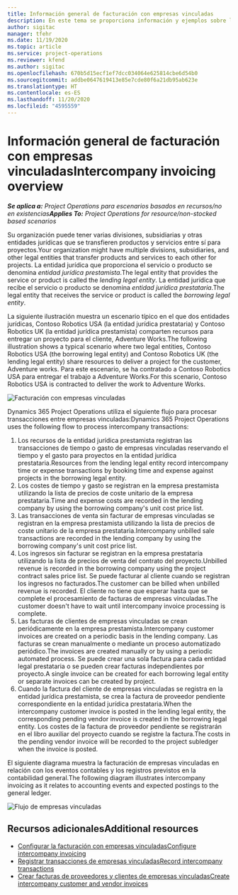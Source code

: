 ```yaml
---
title: Información general de facturación con empresas vinculadas
description: En este tema se proporciona información y ejemplos sobre la facturación con empresas vinculadas para proyectos.
author: sigitac
manager: tfehr
ms.date: 11/19/2020
ms.topic: article
ms.service: project-operations
ms.reviewer: kfend
ms.author: sigitac
ms.openlocfilehash: 670b5d15ecf1ef7dcc034064e625814cbe6d54b0
ms.sourcegitcommit: addbe0647619413e85e7cde80f6a21db95ab623e
ms.translationtype: HT
ms.contentlocale: es-ES
ms.lasthandoff: 11/20/2020
ms.locfileid: "4595559"
---
```

# <a name="intercompany-invoicing-overview"></a><span data-ttu-id="473ab-103">Información general de facturación con empresas vinculadas</span><span class="sxs-lookup"><span data-stu-id="473ab-103">Intercompany invoicing overview</span></span>

<span data-ttu-id="473ab-104">_**Se aplica a:** Project Operations para escenarios basados en recursos/no en existencias_</span><span class="sxs-lookup"><span data-stu-id="473ab-104">_**Applies To:** Project Operations for resource/non-stocked based scenarios_</span></span>

<span data-ttu-id="473ab-105">Su organización puede tener varias divisiones, subsidiarias y otras entidades jurídicas que se transfieren productos y servicios entre sí para proyectos.</span><span class="sxs-lookup"><span data-stu-id="473ab-105">Your organization might have multiple divisions, subsidiaries, and other legal entities that transfer products and services to each other for projects.</span></span> <span data-ttu-id="473ab-106">La entidad jurídica que proporciona el servicio o producto se denomina *entidad jurídica prestamista*.</span><span class="sxs-lookup"><span data-stu-id="473ab-106">The legal entity that provides the service or product is called the *lending legal entity*.</span></span> <span data-ttu-id="473ab-107">La entidad jurídica que recibe el servicio o producto se denomina *entidad jurídica prestataria*.</span><span class="sxs-lookup"><span data-stu-id="473ab-107">The legal entity that receives the service or product is called the *borrowing legal entity*.</span></span>

<span data-ttu-id="473ab-108">La siguiente ilustración muestra un escenario típico en el que dos entidades jurídicas, Contoso Robotics USA (la entidad jurídica prestataria) y Contoso Robotics UK (la entidad jurídica prestamista) comparten recursos para entregar un proyecto para el cliente, Adventure Works.</span><span class="sxs-lookup"><span data-stu-id="473ab-108">The following illustration shows a typical scenario where two legal entities, Contoso Robotics USA (the borrowing legal entity) and Contoso Robotics UK (the lending legal entity) share resources to deliver a project for the customer, Adventure works.</span></span> <span data-ttu-id="473ab-109">Para este escenario, se ha contratado a Contoso Robotics USA para entregar el trabajo a Adventure Works.</span><span class="sxs-lookup"><span data-stu-id="473ab-109">For this scenario, Contoso Robotics USA is contracted to deliver the work to Adventure Works.</span></span>

![Facturación con empresas vinculadas](./media/IntercompanyScenario.png) 

<span data-ttu-id="473ab-111">Dynamics 365 Project Operations utiliza el siguiente flujo para procesar transacciones entre empresas vinculadas:</span><span class="sxs-lookup"><span data-stu-id="473ab-111">Dynamics 365 Project Operations uses the following flow to process intercompany transactions:</span></span>

1. <span data-ttu-id="473ab-112">Los recursos de la entidad jurídica prestamista registran las transacciones de tiempo o gasto de empresas vinculadas reservando el tiempo y el gasto para proyectos en la entidad jurídica prestataria.</span><span class="sxs-lookup"><span data-stu-id="473ab-112">Resources from the lending legal entity record intercompany time or expense transactions by booking time and expense against projects in the borrowing legal entity.</span></span>
2. <span data-ttu-id="473ab-113">Los costes de tiempo y gasto se registran en la empresa prestamista utilizando la lista de precios de coste unitario de la empresa prestataria.</span><span class="sxs-lookup"><span data-stu-id="473ab-113">Time and expense costs are recorded in the lending company by using the borrowing company's unit cost price list.</span></span>
3. <span data-ttu-id="473ab-114">Las transacciones de venta sin facturar de empresas vinculadas se registran en la empresa prestamista utilizando la lista de precios de coste unitario de la empresa prestataria.</span><span class="sxs-lookup"><span data-stu-id="473ab-114">Intercompany unbilled sale transactions are recorded in the lending company by using the borrowing company's unit cost price list.</span></span>
4. <span data-ttu-id="473ab-115">Los ingresos sin facturar se registran en la empresa prestataria utilizando la lista de precios de venta del contrato del proyecto.</span><span class="sxs-lookup"><span data-stu-id="473ab-115">Unbilled revenue is recorded in the borrowing company using the project contract sales price list.</span></span> <span data-ttu-id="473ab-116">Se puede facturar al cliente cuando se registran los ingresos no facturados.</span><span class="sxs-lookup"><span data-stu-id="473ab-116">The customer can be billed when unbilled revenue is recorded.</span></span> <span data-ttu-id="473ab-117">El cliente no tiene que esperar hasta que se complete el procesamiento de facturas de empresas vinculadas.</span><span class="sxs-lookup"><span data-stu-id="473ab-117">The customer doesn't have to wait until intercompany invoice processing is complete.</span></span>
5. <span data-ttu-id="473ab-118">Las facturas de clientes de empresas vinculadas se crean periódicamente en la empresa prestamista.</span><span class="sxs-lookup"><span data-stu-id="473ab-118">Intercompany customer invoices are created on a periodic basis in the lending company.</span></span> <span data-ttu-id="473ab-119">Las facturas se crean manualmente o mediante un proceso automatizado periódico.</span><span class="sxs-lookup"><span data-stu-id="473ab-119">The invoices are created manually or by using a periodic automated process.</span></span> <span data-ttu-id="473ab-120">Se puede crear una sola factura para cada entidad legal prestataria o se pueden crear facturas independientes por proyecto.</span><span class="sxs-lookup"><span data-stu-id="473ab-120">A single invoice can be created for each borrowing legal entity or separate invoices can be created by project.</span></span>
6. <span data-ttu-id="473ab-121">Cuando la factura del cliente de empresas vinculadas se registra en la entidad jurídica prestamista, se crea la factura de proveedor pendiente correspondiente en la entidad jurídica prestataria.</span><span class="sxs-lookup"><span data-stu-id="473ab-121">When the intercompany customer invoice is posted in the lending legal entity, the corresponding pending vendor invoice is created in the borrowing legal entity.</span></span> <span data-ttu-id="473ab-122">Los costes de la factura de proveedor pendiente se registrarán en el libro auxiliar del proyecto cuando se registre la factura.</span><span class="sxs-lookup"><span data-stu-id="473ab-122">The costs in the pending vendor invoice will be recorded to the project subledger when the invoice is posted.</span></span>

<span data-ttu-id="473ab-123">El siguiente diagrama muestra la facturación de empresas vinculadas en relación con los eventos contables y los registros previstos en la contabilidad general.</span><span class="sxs-lookup"><span data-stu-id="473ab-123">The following diagram illustrates intercompany invoicing as it relates to accounting events and expected postings to the general ledger.</span></span>

![Flujo de empresas vinculadas](./media/IntercompanyFlow.png)

## <a name="additional-resources"></a><span data-ttu-id="473ab-125">Recursos adicionales</span><span class="sxs-lookup"><span data-stu-id="473ab-125">Additional resources</span></span>

- [<span data-ttu-id="473ab-126">Configurar la facturación con empresas vinculadas</span><span class="sxs-lookup"><span data-stu-id="473ab-126">Configure intercompany invoicing</span></span>](configure-intercompany-invoicing.md)
- [<span data-ttu-id="473ab-127">Registrar transacciones de empresas vinculadas</span><span class="sxs-lookup"><span data-stu-id="473ab-127">Record intercompany transactions</span></span>](create-intercompany-transactions.md)
- [<span data-ttu-id="473ab-128">Crear facturas de proveedores y clientes de empresas vinculadas</span><span class="sxs-lookup"><span data-stu-id="473ab-128">Create intercompany customer and vendor invoices</span></span>](create-intercompany-customer-vendor-invoices.md)
